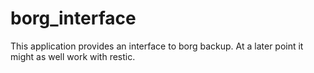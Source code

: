 # borg_interface

This application provides an interface to borg backup. At a later point it might as well work with restic.